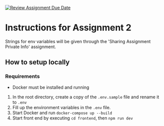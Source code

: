 [![Review Assignment Due Date](https://classroom.github.com/assets/deadline-readme-button-24ddc0f5d75046c5622901739e7c5dd533143b0c8e959d652212380cedb1ea36.svg)](https://classroom.github.com/a/6BOvYMwN)
# Instructions for Assignment 2
Strings for env variables will be given through the 'Sharing Assignment Private Info' assignment.
## How to setup locally
### Requirements
- Docker must be installed and running

1. In the root directory, create a copy of the `.env.sample` file and rename it to `.env`
2. Fill up the environment variables in the `.env` file.
3. Start Docker and run `docker-compose up --build`
4. Start front end by executing `cd frontend`, then `npm run dev` 
